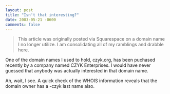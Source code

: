 ```yaml
---
layout: post
title: "Isn't that interesting?"
date: 2003-05-21 -0600
comments: false
---
```


> This article was originally posted via Squarespace on a domain name I no longer utilize.  I am consolidating all of my ramblings and drabble here.

One of the domain names I used to hold, czyk.org, has been puchased recently by a company named CZYK Enterprises. I would have never guessed that anybody was actually interested in that domain name.

Ah, wait, I see. A quick check of the WHOIS information reveals that the domain owner has a -czyk last name also.